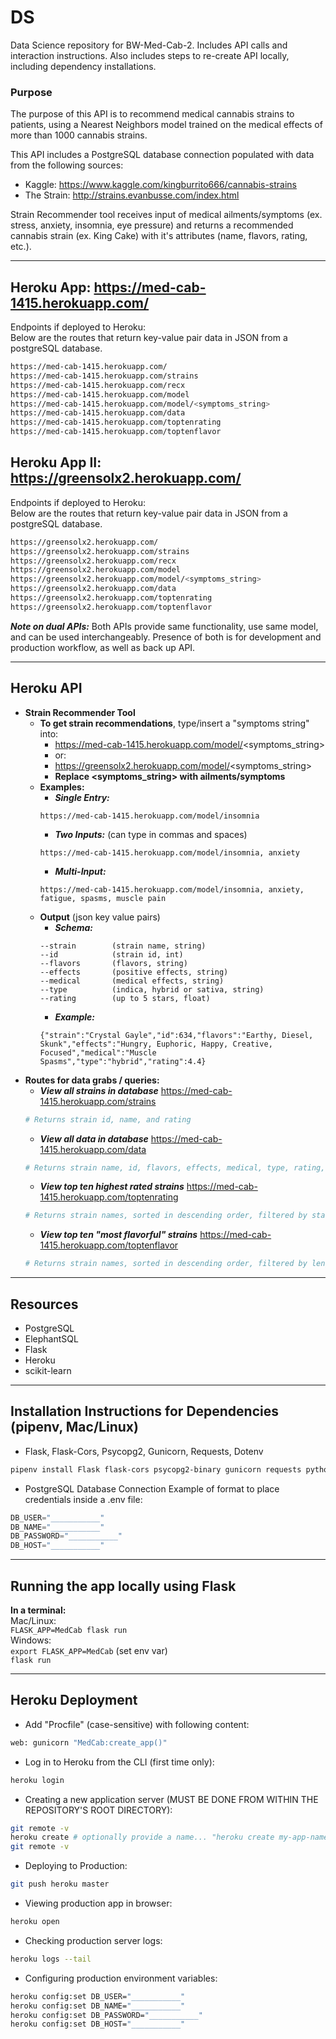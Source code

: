 # DS
Data Science repository for BW-Med-Cab-2. Includes API calls and interaction instructions. Also includes steps to re-create API locally, including dependency installations.

### Purpose
The purpose of this API is to recommend medical cannabis strains to patients, using a Nearest Neighbors model trained on the medical effects of more than 1000 cannabis strains.

This API includes a PostgreSQL database connection populated with data from the following sources:
- Kaggle: https://www.kaggle.com/kingburrito666/cannabis-strains
- The Strain: http://strains.evanbusse.com/index.html

Strain Recommender tool receives input of medical ailments/symptoms (ex. stress, anxiety, insomnia, eye pressure) and returns a recommended cannabis strain (ex. King Cake) with it's attributes (name, flavors, rating, etc.).
<!-- TODO: What is this repo/app about? What does it do? Who is it for? 

TODO: What data does it use? Links? 

TODO: What is the Strain Recommender Tool / how does it work? What do the "recommendations" tell me? -->
---

## Heroku App: https://med-cab-1415.herokuapp.com/

Endpoints if deployed to Heroku:  
Below are the routes that return key-value pair data in JSON from a postgreSQL database. 
```sh
https://med-cab-1415.herokuapp.com/
https://med-cab-1415.herokuapp.com/strains
https://med-cab-1415.herokuapp.com/recx
https://med-cab-1415.herokuapp.com/model
https://med-cab-1415.herokuapp.com/model/<symptoms_string>
https://med-cab-1415.herokuapp.com/data
https://med-cab-1415.herokuapp.com/toptenrating
https://med-cab-1415.herokuapp.com/toptenflavor
```

## Heroku App II: https://greensolx2.herokuapp.com/

Endpoints if deployed to Heroku:  
Below are the routes that return key-value pair data in JSON from a postgreSQL database. 
```sh
https://greensolx2.herokuapp.com/
https://greensolx2.herokuapp.com/strains
https://greensolx2.herokuapp.com/recx
https://greensolx2.herokuapp.com/model
https://greensolx2.herokuapp.com/model/<symptoms_string>
https://greensolx2.herokuapp.com/data
https://greensolx2.herokuapp.com/toptenrating
https://greensolx2.herokuapp.com/toptenflavor
```

***Note on dual APIs:*** Both APIs provide same functionality, use same model, and can be used interchangeably. Presence of both is for development and production workflow, as well as back up API.

---

## Heroku API
- **Strain Recommender Tool**
    - **To get strain recommendations**, type/insert a "symptoms string" into:
        - https://med-cab-1415.herokuapp.com/model/<symptoms_string> 
        - or: 
        - https://greensolx2.herokuapp.com/model/<symptoms_string>
        - **Replace <symptoms_string> with ailments/symptoms**
    - **Examples:**
        - ***Single Entry:***
        ```
        https://med-cab-1415.herokuapp.com/model/insomnia
        ```
        - ***Two Inputs:*** (can type in commas and spaces)
        ```
        https://med-cab-1415.herokuapp.com/model/insomnia, anxiety
        ```
        - ***Multi-Input:***
        ```
        https://med-cab-1415.herokuapp.com/model/insomnia, anxiety, fatigue, spasms, muscle pain
        ```
    - **Output** (json key value pairs)
        - ***Schema:*** 
        ```
        --strain        (strain name, string)
        --id            (strain id, int)
        --flavors       (flavors, string)
        --effects       (positive effects, string)
        --medical       (medical effects, string)
        --type          (indica, hybrid or sativa, string)
        --rating        (up to 5 stars, float)
        ```
        - ***Example:***
        ```
        {"strain":"Crystal Gayle","id":634,"flavors":"Earthy, Diesel, Skunk","effects":"Hungry, Euphoric, Happy, Creative, Focused","medical":"Muscle Spasms","type":"hybrid","rating":4.4}
        ```
- **Routes for data grabs / queries:**
    - ***View all strains in database***
    https://med-cab-1415.herokuapp.com/strains
    ```py
    # Returns strain id, name, and rating
    ```
    - ***View all data in database***
    https://med-cab-1415.herokuapp.com/data
    ```py
    # Returns strain name, id, flavors, effects, medical, type, rating, flavor
    ```
    - ***View top ten highest rated strains***
    https://med-cab-1415.herokuapp.com/toptenrating
    ``` py
    # Returns strain names, sorted in descending order, filtered by star rating and length of "medical" description
    ```
    - ***View top ten "most flavorful" strains***
    https://med-cab-1415.herokuapp.com/toptenflavor
    ```py
    # Returns strain names, sorted in descending order, filtered by length of "flavors" description
    ```
---

## Resources
- PostgreSQL
- ElephantSQL
- Flask
- Heroku  
- scikit-learn

---

## Installation Instructions for Dependencies (pipenv, Mac/Linux)

- Flask, Flask-Cors, Psycopg2, Gunicorn, Requests, Dotenv
```sh
pipenv install Flask flask-cors psycopg2-binary gunicorn requests python-dotenv
```
- PostgreSQL Database Connection
Example of format to place credentials inside a .env file:
```py
DB_USER="___________"
DB_NAME="___________"
DB_PASSWORD="___________"
DB_HOST="___________"
```

---

## Running the app locally using Flask  
**In a terminal:**  
Mac/Linux:  
`FLASK_APP=MedCab flask run`  
Windows:  
`export FLASK_APP=MedCab` (set env var)  
`flask run`

---

## Heroku Deployment
- Add "Procfile" (case-sensitive) with following content:
```sh
web: gunicorn "MedCab:create_app()"
```
- Log in to Heroku from the CLI (first time only):
```sh
heroku login
```
- Creating a new application server (MUST BE DONE FROM WITHIN THE REPOSITORY'S ROOT DIRECTORY):
```sh
git remote -v
heroku create # optionally provide a name... "heroku create my-app-name"
git remote -v
```
- Deploying to Production:
```sh
git push heroku master
```
- Viewing production app in browser:
```sh
heroku open
```
- Checking production server logs:
```sh
heroku logs --tail
```
- Configuring production environment variables:
```sh
heroku config:set DB_USER="___________"
heroku config:set DB_NAME="___________"
heroku config:set DB_PASSWORD="___________"
heroku config:set DB_HOST="___________"
```